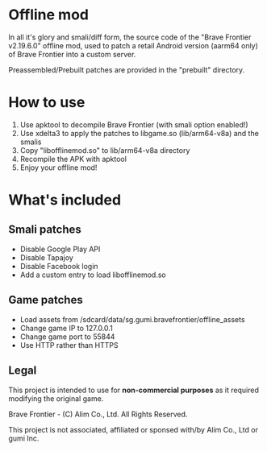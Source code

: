 # Offline mod
In all it's glory and smali/diff form, the source code of the "Brave Frontier v2.19.6.0" offline mod, used to patch
a retail Android version (aarm64 only) of Brave Frontier into a custom server.

Preassembled/Prebuilt patches are provided in the "prebuilt" directory.

# How to use
1. Use apktool to decompile Brave Frontier (with smali option enabled!)
2. Use xdelta3 to apply the patches to libgame.so (lib/arm64-v8a) and the smalis
3. Copy "libofflinemod.so" to lib/arm64-v8a directory
4. Recompile the APK with apktool
5. Enjoy your offline mod!

# What's included

## Smali patches
- Disable Google Play API
- Disable Tapajoy
- Disable Facebook login
- Add a custom entry to load libofflinemod.so

## Game patches
- Load assets from /sdcard/data/sg.gumi.bravefrontier/offline_assets
- Change game IP to 127.0.0.1
- Change game port to 55844
- Use HTTP rather than HTTPS

## Legal
This project is intended to use for **non-commercial purposes** as it required modifying the original game.

Brave Frontier - (C) Alim Co., Ltd. All Rights Reserved.

This project is not associated, affiliated or sponsed with/by Alim Co., Ltd or gumi Inc.
